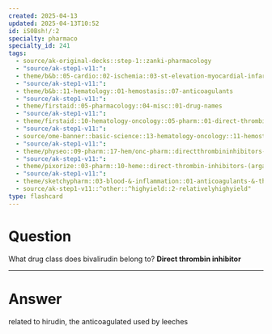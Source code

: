 ```yaml
---
created: 2025-04-13
updated: 2025-04-13T10:52
id: iS0Bsh!/:2
specialty: pharmaco
specialty_id: 241
tags:
  - source/ak-original-decks::step-1::zanki-pharmacology
  - "source/ak-step1-v11:": 
  - theme/b&b::05-cardio::02-ischemia::03-st-elevation-myocardial-infarction-(stemi)
  - "source/ak-step1-v11:": 
  - theme/b&b::11-hematology::01-hemostasis::07-anticoagulants
  - "source/ak-step1-v11:": 
  - theme/firstaid::05-pharmacology::04-misc::01-drug-names
  - "source/ak-step1-v11:": 
  - theme/firstaid::10-hematology-oncology::05-pharm::01-direct-thrombin-inhibitors
  - "source/ak-step1-v11:": 
  - source/ome-banner::basic-science::13-hematology-oncology::11-hemostasis
  - "source/ak-step1-v11:": 
  - theme/physeo::09-pharm::17-hem/onc-pharm::directthrombininhibitors-directfactorxainhibitors
  - "source/ak-step1-v11:": 
  - theme/pixorize::03-pharm::10-heme::direct-thrombin-inhibitors-(argatroban,-dabigatran,-bivalirudin)
  - "source/ak-step1-v11:": 
  - theme/sketchypharm::03-blood-&-inflammation::01-anticoagulants-&-thrombolytics::01-heparin,-lmwh,-fondaparinux,-direct-thrombin-inhibitors,-xa-inhibitors
  - source/ak-step1-v11::^other::^highyield::2-relativelyhighyield"
type: flashcard
---
```


# Question
What drug class does bivalirudin belong to?    **Direct thrombin inhibitor**

---

# Answer
related to hirudin, the anticoagulated used by leeches
